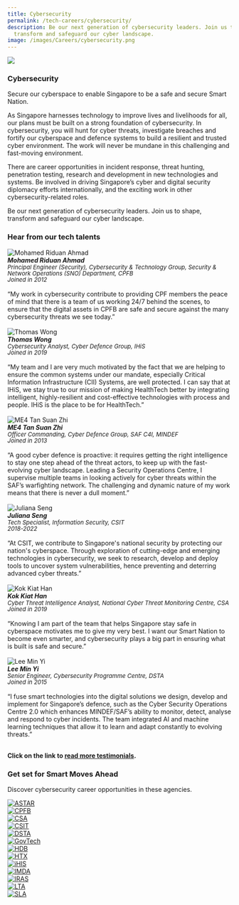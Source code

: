 ```yaml
---
title: Cybersecurity
permalink: /tech-careers/cybersecurity/
description: Be our next generation of cybersecurity leaders. Join us to shape,
  transform and safeguard our cyber landscape.
image: /images/Careers/cybersecurity.png
---
```

![](/images/Careers/hero-cybersecurity.jpg)

### **Cybersecurity**

Secure our cyberspace to enable Singapore to be a safe and secure Smart Nation. 

As Singapore harnesses technology to improve lives and livelihoods for all, our plans must be built on a strong foundation of cybersecurity. In cybersecurity, you will hunt for cyber threats, investigate breaches and fortify our cyberspace and defence systems to build a resilient and trusted cyber environment. The work will never be mundane in this challenging and fast-moving environment.

There are career opportunities in incident response, threat hunting, penetration testing, research and development in new technologies and systems. Be involved in driving Singapore’s cyber and digital security diplomacy efforts internationally, and the exciting work in other cybersecurity-related roles.

Be our next generation of cybersecurity leaders. Join us to shape, transform and safeguard our cyber landscape.

### **Hear from our tech talents**

<div class="row-testimonial">
<div class="column-testimonial">
<img src="/images/People/mohamed-riduan-ahmad.png" alt="Mohamed Riduan Ahmad" title="Tech Talent"><br><em><strong>Mohamed Riduan Ahmad</strong><br><span style="font-size:13px; line-height:14px">Principal Engineer (Security), Cybersecurity &amp; Technology Group, Security &amp; Network Operations (SNO) Department, CPFB<br>Joined in 2012</span></em><br><br>
	“My work in cybersecurity contribute to providing CPF members the peace of mind that there is a team of us working 24/7 behind the scenes, to ensure that the digital assets in CPFB are safe and secure against the many cybersecurity threats we see today.”<br><br></div>

<div class="column-testimonial">
<img src="/images/People/Thomas_Wong_T.jpeg" alt="Thomas Wong" title="Tech Talent"><br><em><strong>Thomas Wong</strong><br><span style="font-size:13px; line-height:14px">Cybersecurity Analyst, Cyber Defence Group, IHiS<br>Joined in 2019</span></em><br><br>
“My team and I are very much motivated by the fact that we are helping to ensure the common systems under our mandate, especially Critical Information Infrastructure (CII) Systems, are well protected. I can say that at IHiS, we stay true to our mission of making HealthTech better by integrating intelligent, highly-resilient and cost-effective technologies with process and people. IHiS is the place to be for HealthTech.”<br><br></div>

<div class="column-testimonial">
<img src="/images/People/tan-suan-zhi.png" alt="ME4 Tan Suan Zhi" title="Tech Talent"><br><em><strong>ME4 Tan Suan Zhi </strong><br><span style="font-size:13px; line-height:14px">Officer Commanding, Cyber Defence Group, SAF C4I, MINDEF<br>Joined in 2013</span></em><br><br>
	“A good cyber defence is proactive: it requires getting the right intelligence to stay one step ahead of the threat actors, to keep up with the fast-evolving cyber landscape. Leading a Security Operations Centre, I supervise multiple teams in looking actively for cyber threats within the SAF’s warfighting network. The challenging and dynamic nature of my work means that there is never a dull moment.”<br><br></div></div>


<div class="row-testimonial">
<div class="column-testimonial">
<img src="/images/People/Juliana-Seng.png" alt="Juliana Seng" title="Tech Talent"><br><em><strong>Juliana Seng</strong><br><span style="font-size:13px; line-height:14px">Tech Specialist, Information Security, CSIT<br>2018-2022</span></em><br><br>
“At CSIT, we contribute to Singapore's national security by protecting our nation's cyberspace. Through exploration of cutting-edge and emerging technologies in cybersecurity, we seek to research, develop and deploy tools to uncover system vulnerabilities, hence preventing and deterring advanced cyber threats.”<br><br></div>

<div class="column-testimonial">
<img src="/images/People/kok-kiat-han.png" alt="Kok Kiat Han" title="Tech Talent"><br>
<em><strong>Kok Kiat Han</strong><br><span style="font-size:13px; line-height:14px">Cyber Threat Intelligence Analyst, National Cyber Threat Monitoring Centre, CSA<br>Joined in 2019</span></em><br><br>
“Knowing I am part of the team that helps Singapore stay safe in cyberspace motivates me to give my very best. I want our Smart Nation to become even smarter, and cybersecurity plays a big part in ensuring what is built is safe and secure.”<br><br></div>
	
<div class="column-testimonial">
<img src="/images/People/lee-min-yi.png" alt="Lee Min Yi" title="Tech Talent"><br><em><strong>Lee Min Yi</strong><br><span style="font-size:13px; line-height:14px">Senior Engineer, Cybersecurity Programme Centre, DSTA<br>Joined in 2015</span></em><br><br>
“I fuse smart technologies into the digital solutions we design, develop and implement for Singapore’s defence, such as the Cyber Security Operations Centre 2.0 which enhances MINDEF/SAF’s ability to monitor, detect, analyse and respond to cyber incidents. The team integrated AI and machine learning techniques that allow it to learn and adapt constantly to evolving threats.”<br><br></div></div>

**Click on the link to [read more testimonials](/testimonials).**

### **Get set for Smart Moves Ahead**
Discover cybersecurity career opportunities in these agencies.

<div class="row-agencies">
<div class="column-agencies"><a href="https://careers.a-star.edu.sg/" target="new"><img src="/images/Logos/logo-astar.png" alt="ASTAR" title="ASTAR"></a></div>
<div class="column-agencies"><a href="https://www.cpf.gov.sg/member/who-we-are/careers" target="new"><img src="/images/Logos/logo-cpf.png" alt="CPFB" title="CPFB"></a></div>
<div class="column-agencies"><a href="https://www.csa.gov.sg/Explore/careers" target="new"><img src="/images/Logos/logo-csa.png" alt="CSA" title="CSA"></a></div>
<div class="column-agencies"><a href="https://www.csit.gov.sg/join-us/careers" target="new"><img src="/images/Logos/logo-csit-2021.jpg" alt="CSIT" title="CSIT"></a></div>
<div class="column-agencies"><a href="https://careers.pageuppeople.com/845/cw/en/listing/" target="new"><img src="/images/Logos/logo-dsta.png" alt="DSTA" title="DSTA"></a></div>
<div class="column-agencies"><a href="https://go.gov.sg/GovTechCareers" target="new"><img src="/images/Logos/logo-govtech.png" alt="GovTech" title="GovTech"></a></div>
<div class="column-agencies"><a href="https://www.hdb.gov.sg/cs/infoweb/about-us/careers/career-opportunities" target="new"><img src="/images/Logos/logo-hdb.png" alt="HDB" title="HDB"></a></div>
<div class="column-agencies"><a href="https://www.htx.gov.sg/join-us/careers" target="new"><img src="/images/Logos/logo-htx.png" alt="HTX" title="HTX"></a></div>
<div class="column-agencies"><a href="https://www.ihis.com.sg/careers" target="new"><img src="/images/Logos/logo-ihis.png" alt="iHIS" title="iHIS"></a></div>
<div class="column-agencies"><a href="https://www.imda.gov.sg/Who-We-Are/careers" target="new"><img src="/images/Logos/logo-imda.png" alt="IMDA" title="IMDA"></a></div>
<div class="column-agencies"><a href="https://www.iras.gov.sg/irashome/Careers/" target="new"><img src="/images/Logos/logo-iras.png" alt="IRAS" title="IRAS"></a></div>
<div class="column-agencies"><a href="https://www.lta.gov.sg/content/ltagov/en/who_we_are/careers/join_lta.html" target="new"><img src="/images/Logos/logo-lta.png" alt="LTA" title="LTA"></a></div>
<div class="column-agencies"><a href="https://www.sla.gov.sg/join-us/our-work-at-sla" target="new"><img src="/images/Logos/logo-sla.png" alt="SLA" title="SLA"></a></div>
</div>